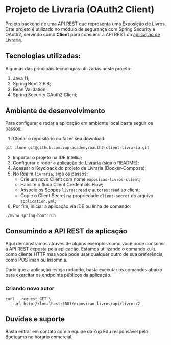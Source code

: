 # Projeto de Livraria (OAuth2 Client)

Projeto backend de uma API REST que representa uma Exposição de Livros. Este projeto é utilizado no módulo de segurança com Spring Security e OAuth2, servindo como **Client** para consumir a API REST da [aplicação de Livraria](https://github.com/zup-academy/oauth2-resourceserver-livraria/tree/with-spring-security-and-tests).

## Tecnologias utilizadas:

Algumas das principais tecnologias utilizadas neste projeto:

1. Java 11;
2. Spring Boot 2.6.8;
3. Bean Validation;
4. Spring Security OAuth2 Client;

## Ambiente de desenvolvimento

Para configurar e rodar a aplicação em ambiente local basta seguir os passos:

1. Clonar o repositório ou fazer seu download:

```shell
git clone git@github.com:zup-academy/oauth2-client-livraria.git
```
2. Importar o projeto na IDE IntelliJ;
3. Configurar e rodar a [aplicação de Livraria](https://github.com/zup-academy/oauth2-resourceserver-livraria/tree/with-spring-security-and-tests) (siga o README);
4. Acessar o Keycloack do projeto de Livraria (Docker-Compose);
5. No Realm `livraria`, siga os passos:
   - Crie um novo Client com nome `exposicao-livros-client`;
   - Habilite o fluxo Client Credentials Flow;
   - Associe os Scopes `livros:read` e `autores:read` ao client;
   - Copie o Client Secret na propriedade `client-secret` do arquivo `application.yml`;
6. Por fim, iniciar a aplicação via IDE ou linha de comando:

```shell
./mvnw spring-boot:run
``` 

## Consumindo a API REST da aplicação

Aqui demonstramos através de alguns exemplos como você pode consumir a API REST exposta pela aplicação. Estamos utilizando o comando `cURL` como cliente HTTP mas você pode usar qualquer outro de sua preferência, como POSTman ou Insomnia. 

Dado que a aplicação esteja rodando, basta executar os comandos abaixo para exercitar os endpoints públicos da aplicação.

### Criando novo autor

```shell
curl --request GET \
  --url http://localhost:8081/exposicao-livros/api/livros/2
```

## Duvidas e suporte

Basta entrar em contato com a equipe da Zup Edu responsável pelo Bootcamp no horário comercial.
